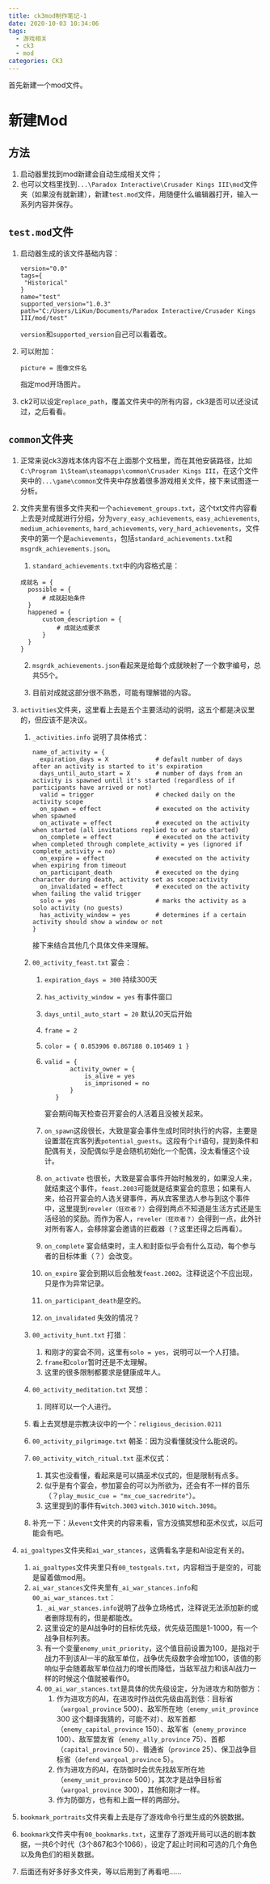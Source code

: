 ```yaml
---
title: ck3mod制作笔记-1
date: 2020-10-03 10:34:06
tags:
  - 游戏相关
  - ck3
  - mod
categories: CK3
---
```


首先新建一个mod文件。

<!--more-->

# 新建Mod

## 方法

1. 启动器里找到mod新建会自动生成相关文件；
2. 也可以文档里找到`...\Paradox Interactive\Crusader Kings III\mod`文件夹（如果没有就新建），新建`test.mod`文件，用随便什么编辑器打开，输入一系列内容并保存。

## `test.mod`文件

1. 启动器生成的该文件基础内容：

   ```
   version="0.0"
   tags={
   	"Historical"
   }
   name="test"
   supported_version="1.0.3"
   path="C:/Users/LiKun/Documents/Paradox Interactive/Crusader Kings III/mod/test"
   ```

   `version`和`supported_version`自己可以看着改。

2. 可以附加：

   ```
   picture = 图像文件名
   ```

   指定mod开场图片。

3. ck2可以设定`replace_path`，覆盖文件夹中的所有内容，ck3是否可以还没试过，之后看看。

## `common`文件夹

1. 正常来说ck3游戏本体内容不在上面那个文档里，而在其他安装路径，比如`C:\Program 1\Steam\steamapps\common\Crusader Kings III`，在这个文件夹中的`...\game\common`文件夹中存放着很多游戏相关文件，接下来试图逐一分析。

2. 文件夹里有很多文件夹和一个`achievement_groups.txt`，这个txt文件内容看上去是对成就进行分组，分为`very_easy_achievements`, `easy_achievements`, `medium_achievements`, `hard_achievements`, `very_hard_achievements`，文件夹中的第一个是`achievements`，包括`standard_achievements.txt`和`msgrdk_achievements.json`。

   1.  `standard_achievements.txt`中的内容格式是：

      ```
      成就名 = {
      	possible = {
      		# 成就起始条件
      	}
      	happened = {
      		custom_description = {
      			# 成就达成要求
      		}
      	}
      }
      ```

      

   2. `msgrdk_achievements.json`看起来是给每个成就映射了一个数字编号，总共55个。

   3. 目前对成就这部分很不熟悉，可能有理解错的内容。

3. `activities`文件夹，这里看上去是五个主要活动的说明，这五个都是决议里的，但应该不是决议。

   1. `_activities.info` 说明了具体格式：

      ```
      name_of_activity = {
      	expiration_days = X 			# default number of days after an activity is started to it's expiration
      	days_until_auto_start = X 		# number of days from an activity is spawned until it's started (regardless of if participants have arrived or not)
      	valid = trigger					# checked daily on the activity scope
      	on_spawn = effect 				# executed on the activity when spawned
      	on_activate = effect			# executed on the activity when started (all invitations replied to or auto started)
      	on_complete = effect			# executed on the activity when completed through complete_activity = yes (ignored if complete_activity = no)
      	on_expire = effect				# executed on the activity when expiring from timeout
      	on_participant_death			# executed on the dying character during death, activity set as scope:activity
      	on_invalidated = effect			# executed on the activity when failing the valid trigger	
      	solo = yes						# marks the activity as a solo activity (no guests)
      	has_activity_window = yes		# determines if a certain activity should show a window or not
      }
      ```

      接下来结合其他几个具体文件来理解。

   2. `00_activity_feast.txt` 宴会：

      1. `expiration_days = 300` 持续300天

      2. `has_activity_window = yes` 有事件窗口

      3. `days_until_auto_start = 20` 默认20天后开始

      4. `frame = 2`

      5. `color = { 0.853906 0.867188 0.105469 1 }`

      6. ```
         valid = {
         		activity_owner = {
         			is_alive = yes
         			is_imprisoned = no
         		}
         	}
         ```

         宴会期间每天检查召开宴会的人活着且没被关起来。

      7. `on_spawn`这段很长，大致是宴会事件生成时同时执行的内容，主要是设置潜在宾客列表`potential_guests`。这段有个`if`语句，提到条件和配偶有关，没配偶似乎是会随机初始化一个配偶，没太看懂这个设计。

      8. `on_activate` 也很长，大致是宴会事件开始时触发的，如果没人来，就结束这个事件，`feast.2003`可能就是结束宴会的意思；如果有人来，给召开宴会的人选关键事件，再从宾客里选人参与到这个事件中，这里提到`reveler（狂欢者？）`会得到两点不知道是生活方式还是生活经验的奖励。而作为客人，`reveler（狂欢者？）`会得到一点，此外针对所有客人，会移除宴会邀请的拦截器（？这里还得之后再看）。

      9. `on_complete` 宴会结束时，主人和封臣似乎会有什么互动，每个参与者的目标体重（？）会改变。

      10. `on_expire` 宴会到期以后会触发`feast.2002`。注释说这个不应出现，只是作为异常记录。

      11. `on_participant_death`是空的。

      12. `on_invalidated` 失效的情况？

   3. `00_activity_hunt.txt` 打猎：

      1. 和刚才的宴会不同，这里有`solo = yes`，说明可以一个人打猎。
      2. `frame`和`color`暂时还是不太理解。
      3. 这里的很多限制都要求是健康成年人。

   4. `00_activity_meditation.txt` 冥想：

      1. 同样可以一个人进行。
   2. 看上去冥想是宗教决议中的一个：`religious_decision.0211`
   
   5. `00_activity_pilgrimage.txt` 朝圣：因为没看懂就没什么能说的。
   
   6. `00_activity_witch_ritual.txt` 巫术仪式：
   
      1. 其实也没看懂，看起来是可以搞巫术仪式的，但是限制有点多。
      2. 似乎是有个宴会，参加宴会的可以为所欲为，还会有不一样的音乐（？`play_music_cue = "mx_cue_sacredrite"`）。
      3. 这里提到的事件有`witch.3003` `witch.3010` `witch.3098`。
   
   7. 补充一下：从`event`文件夹的内容来看，官方没搞冥想和巫术仪式，以后可能会有吧。
   
4. `ai_goaltypes`文件夹和`ai_war_stances`，这俩看名字是和AI设定有关的。

   1. `ai_goaltypes`文件夹里只有`00_testgoals.txt`，内容相当于是空的，可能是留着做mod用。
   2. `ai_war_stances`文件夹里有`_ai_war_stances.info`和`00_ai_war_stances.txt`：
      1. `_ai_war_stances.info`说明了战争立场格式，注释说无法添加新的或者删除现有的，但是都能改。
      2. 这里设定的是AI战争时的目标优先级，优先级范围是1-1000，有一个战争目标列表。
      3. 有一个变量`enemy_unit_priority`，这个值目前设置为100，是指对于战力不到该AI一半的敌军单位，战争优先级数字会增加100，该值的影响似乎会随着敌军单位战力的增长而降低，当敌军战力和该AI战力一样的时候这个值就被看作0。
      4. `00_ai_war_stances.txt`是具体的优先级设定，分为进攻方和防御方：
         1. 作为进攻方的AI，在进攻时作战优先级由高到低：目标省（`wargoal_province` 500）、敌军所在地（`enemy_unit_province` 300 这个翻译我猜的，可能不对）、敌军首都（`enemy_capital_province` 150）、敌军省（`enemy_province` 100）、敌军盟友省（`enemy_ally_province` 75）、首都（`capital_province` 50）、普通省（`province` 25）、保卫战争目标省（`defend_wargoal_province` 5）。
         2. 作为进攻方的AI，在防御时会优先找敌军所在地（`enemy_unit_province` 500），其次才是战争目标省（`wargoal_province` 300），其他和刚才一样。
         3. 作为防御方，也有和上面一样的两部分。

5. `bookmark_portraits`文件夹看上去是存了游戏命令行里生成的外貌数据。

6. `bookmark`文件夹中有`00_bookmarks.txt`，这里存了游戏开局可以选的剧本数据，一共6个时代（3个867和3个1066），设定了起止时间和可选的几个角色以及角色们的相关数据。

7. 后面还有好多好多文件夹，等以后用到了再看吧......

